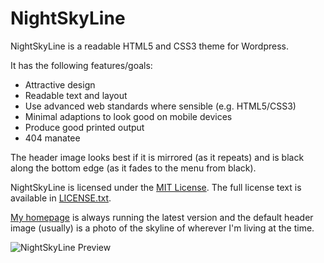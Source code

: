 NightSkyLine
============

NightSkyLine is a readable HTML5 and CSS3 theme for Wordpress.

It has the following features/goals:

- Attractive design
- Readable text and layout
- Use advanced web standards where sensible (e.g. HTML5/CSS3)
- Minimal adaptions to look good on mobile devices
- Produce good printed output
- 404 manatee

The header image looks best if it is mirrored (as it repeats) and is black along the bottom edge (as it fades to the menu from black).

NightSkyLine is licensed under the [MIT License](http://en.wikipedia.org/wiki/MIT_License).
The full license text is available in [LICENSE.txt](https://github.com/mikemcquaid/NightSkyLine/blob/master/LICENSE.txt).

[My homepage](http://mikemcquaid.com) is always running the latest version and the default header image (usually) is a photo of the skyline of wherever I'm living at the time.

![NightSkyLine Preview](https://github.com/mikemcquaid/NightSkyLine/raw/master/screenshot.png)
